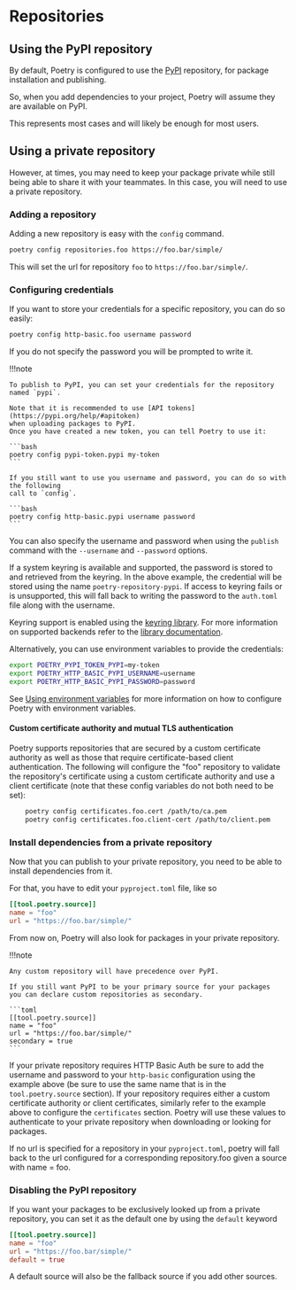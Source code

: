 # Repositories

## Using the PyPI repository

By default, Poetry is configured to use the [PyPI](https://pypi.org) repository,
for package installation and publishing.

So, when you add dependencies to your project, Poetry will assume they are available
on PyPI.

This represents most cases and will likely be enough for most users.


## Using a private repository

However, at times, you may need to keep your package private while still being
able to share it with your teammates. In this case, you will need to use a private
repository.

### Adding a repository

Adding a new repository is easy with the `config` command.

```bash
poetry config repositories.foo https://foo.bar/simple/
```

This will set the url for repository `foo` to `https://foo.bar/simple/`.

### Configuring credentials

If you want to store your credentials for a specific repository, you can do so easily:

```bash
poetry config http-basic.foo username password
```

If you do not specify the password you will be prompted to write it.

!!!note

    To publish to PyPI, you can set your credentials for the repository named `pypi`.

    Note that it is recommended to use [API tokens](https://pypi.org/help/#apitoken)
    when uploading packages to PyPI.
    Once you have created a new token, you can tell Poetry to use it:

    ```bash
    poetry config pypi-token.pypi my-token
    ```

    If you still want to use you username and password, you can do so with the following
    call to `config`.

    ```bash
    poetry config http-basic.pypi username password
    ```

You can also specify the username and password when using the `publish` command
with the `--username` and `--password` options.

If a system keyring is available and supported, the password is stored to and retrieved from the keyring. In the above example, the credential will be stored using the name `poetry-repository-pypi`. If access to keyring fails or is unsupported, this will fall back to writing the password to the `auth.toml` file along with the username.

Keyring support is enabled using the [keyring library](https://pypi.org/project/keyring/). For more information on supported backends refer to the [library documentation](https://keyring.readthedocs.io/en/latest/?badge=latest).

Alternatively, you can use environment variables to provide the credentials:

```bash
export POETRY_PYPI_TOKEN_PYPI=my-token
export POETRY_HTTP_BASIC_PYPI_USERNAME=username
export POETRY_HTTP_BASIC_PYPI_PASSWORD=password
```

See [Using environment variables](/docs/configuration/#using-environment-variables) for more information
on how to configure Poetry with environment variables.

#### Custom certificate authority and mutual TLS authentication
Poetry supports repositories that are secured by a custom certificate authority as well as those that require
certificate-based client authentication.  The following will configure the "foo" repository to validate the repository's
certificate using a custom certificate authority and use a client certificate (note that these config variables do not
both need to be set):
```bash
    poetry config certificates.foo.cert /path/to/ca.pem
    poetry config certificates.foo.client-cert /path/to/client.pem
```

### Install dependencies from a private repository

Now that you can publish to your private repository, you need to be able to
install dependencies from it.

For that, you have to edit your `pyproject.toml` file, like so

```toml
[[tool.poetry.source]]
name = "foo"
url = "https://foo.bar/simple/"
```

From now on, Poetry will also look for packages in your private repository.

!!!note

    Any custom repository will have precedence over PyPI.

    If you still want PyPI to be your primary source for your packages
    you can declare custom repositories as secondary.

    ```toml
    [[tool.poetry.source]]
    name = "foo"
    url = "https://foo.bar/simple/"
    secondary = true
    ```

If your private repository requires HTTP Basic Auth be sure to add the username and
password to your `http-basic` configuration using the example above (be sure to use the
same name that is in the `tool.poetry.source` section). If your repository requires either
a custom certificate authority or client certificates, similarly refer to the example above to configure the
`certificates` section. Poetry will use these values to authenticate to your private repository when downloading or
looking for packages.


If no url is specified for a repository in your `pyproject.toml`, poetry will fall
back to the url configured for a corresponding repository.foo given a source with
name = foo.


### Disabling the PyPI repository

If you want your packages to be exclusively looked up from a private
repository, you can set it as the default one by using the `default` keyword

```toml
[[tool.poetry.source]]
name = "foo"
url = "https://foo.bar/simple/"
default = true
```

A default source will also be the fallback source if you add other sources.
